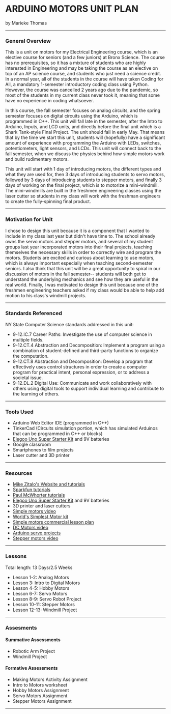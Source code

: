 # ARDUINO MOTORS UNIT PLAN
by Marieke Thomas

-----

### General Overview
This is a unit on motors for my Electrical Engineering course, which is an elective course for seniors (and a few juniors) at Bronx Science. The course has no prerequisites, so it has a mixture of students who are highly interested in Engineering and may be taking the course as an elective on top of an AP science course, and students who just need a science credit. In a normal year, all of the students in the course will have taken Coding for All, a mandatory 1-semester introductory coding class using Python. However, the course was cancelled 2 years ago due to the pandemic, so most of the students in my current class never took it, meaning that some have no experience in coding whatsoever.

In this course, the fall semester focuses on analog circuits, and the spring semester focuses on digital circuits using the Arduino, which is programmed in C++. This unit will fall late in the semester, after the Intro to Arduino, Inputs, and LCD units, and directly before the final unit which is a Shark Tank-style Final Project. The unit should fall in early May. That means that by the time we start this unit, students will (hopefully) have a significant amount of experience with programming the Arduino with LEDs, switches, potentiometers, light sensors, and LCDs. This unit will connect back to the fall semester, when we discuss the physics behind how simple motors work and build rudimentary motors.

This unit will start with 1 day of introducing motors, the different types and what they are used for, then 3 days of introducing students to servo motors, followed by 3 days of introducing students to stepper motors, and finally 3 days of working on the final project, which is to motorize a mini-windmill. The mini-windmills are built in the freshmen engineering classes using the laser cutter so students in my class will work with the freshman engineers to create the fully-spinning final product.

---

### Motivation for Unit
I chose to design this unit because it is a component that I wanted to include in my class last year but didn't have time to. The school already owns the servo motors and stepper motors, and several of my student groups last year incorporated motors into their final projects, teaching themselves the necessary skills in order to correctly wire and program the motors. Students are excited and curious about learning to use motors, which is always important especially when teaching second-semester seniors. I also think that this unit will be a great opportunity to spiral in our discussion of motors in the fall semester-- students will both get to understand the underlying mechanics and see how they are useful in the real world. Finally, I was motivated to design this unit because one of the freshmen engineering teachers asked if my class would be able to help add motion to his class's windmill projects.

---

### Standards Referenced
NY State Computer Science standards addressed in this unit:

* 9-12.IC.7 Career Paths: Investigate the use of computer science in multiple fields. 
* 9-12.CT.4 Abstraction and Decomposition: Implement a program using a combination of student-defined and third-party functions to organize the computation.
* 9-12.CT.8 Abstraction and Decomposition: Develop a program that effectively uses control structures in order to create a computer program for practical intent, personal expression, or to address a societal issue.
* 9-12.DL.2 Digital Use: Communicate and work collaboratively with others using digital tools to support individual learning and contribute to the learning of others.

---

### Tools Used
* Arduino Web Editor IDE (programmed in C++)
* TinkerCad (Circuits simulation portion, which has simulated Arduinos that can be programmed in C++ or blocks)
* [Elegoo Uno Super Starter Kit](https://www.elegoo.com/products/elegoo-uno-project-super-starter-kit) and 9V batteries
* Google classroom
* Smartphones to film projects
* Laser cutter and 3D printer
---

### Resources
* [Mike Zitalo's Website and tutorials](https://sites.google.com/view/zphysics/arduino-page?authuser=0)
* [Sparkfun tutorials](https://learn.sparkfun.com/tutorials/sparkfun-inventors-kit-experiment-guide---v41/circuit-5a-motor-basics)
* [Paul McWhorter tutorials](https://www.youtube.com/playlist?list=PLGs0VKk2DiYw-L-RibttcvK-WBZm8WLEP)
* [Elegoo Uno Super Starter Kit](https://www.elegoo.com/products/elegoo-uno-project-super-starter-kit) and 9V batteries
* 3D printer and laser cutters
* [Simple motors video](https://www.youtube.com/watch?v=4CGjs-Z7bDE)
* [World's Simplest Motor kit](https://www.teachersource.com/product/worlds-simplest-motor)
* [Simple motors commercial lesson plan](https://cdn.commercev3.net/cdn.teachersource.com/downloads/lesson_pdf/SS-11.pdf)
* [DC Motors video](https://www.youtube.com/watch?v=CWulQ1ZSE3c&t=147s)
* [Arduino servo projects](https://create.arduino.cc/projecthub/projects/tags/servo)
* [Stepper motors video](https://www.youtube.com/watch?v=eyqwLiowZiU)
---

### Lessons
Total length: 13 Days/2.5 Weeks
* Lesson 1-2: Analog Motors
* Lesson 3: Intro to Digital Motors
* Lesson 4-5: Hobby Motors
* Lesson 6-7: Servo Motors
* Lesson 8-9: Servo Robot Project
* Lesson 10-11: Stepper Motors
* Lesson 12-13: Windmill Project


---

### Assesments

#### Summative Assessments
* Robotic Arm Project
* Windmill Project

#### Formative Assessments
* Making Motors Activity Assignment
* Intro to Motors worksheet
* Hobby Motors Assignment
* Servo Motors Assignment
* Stepper Motors Assignment

---

